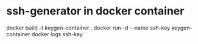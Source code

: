 # ssh-generator in docker container
docker build -t keygen-container .
docker run -d --name ssh-key keygen-container
docker logs ssh-key
